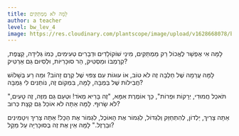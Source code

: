 ```yaml
---
title: לָמָּה לֹא מַמְתַּקִּים
author: a teacher
level: bw_lev_4
image: https://res.cloudinary.com/plantscope/image/upload/v1628668078/bookworm_webapp/illustrations/lme_la_mmvsjy.jpg
---
```

לָמָּה אִי אֶפְשָׁר לֶאֱכוֹל רַק מַמְתַּקִּים,
מִינֵי שׁוֹקוֹלָדִים וּדְבָרִים טְעִימִים,
כְּמוֹ גְּלִידָה, קַצֶּפֶת, קְרֶמְבּוֹ וּמַסְטִיק,
הַר סוּכָּרִיּוֹת, וּלְסִיוּם גַּם אַרְטִיק?

לָמָּה עֲרֵמָה שֶׁל חַלְבָה זֶה לֹא טוֹב,
אוֹ עוּגוֹת עִם צִפּוּי שֶׁל קְרֶם זָהוֹב?
וּמַה רַע בְּשָׁלוֹשׁ חֲבִילוֹת שֶׁל בַּמְבָּה,
לָמָּה, בִּמְקוֹם זֶה, נוֹתְנִים לִי גַּמְבָּה?

"תֹּאכַל חֲמוּדִי, יְרָקוֹת וּפֵרוֹת",
כָּךְ אוֹמֶרֶת אִמָּא, "זֶה בָּרִיא מְאֹד!
וּטְעַם גַּם מִזֶּה, זֶה טָעִים, לֹא שָׂרוּף.
לָמָּה אַתָּה לֹא אוֹכֵל גַּם קְצָת כְּרוּב?

אַתָּה צָרִיךְ, יַלְדוֹן, לְהִתְחַזֵּק וְלִגְדּוֹל,
לִגְמוֹר אֶת הָאוֹכֶל, לִגְמוֹר אֶת הַכָּל!
אַתָּה צָרִיךְ וִיטָמִינִים  וּבַרְזֶל."
לָמָּה אֵין אֶת זֶה בְּסוּכָּרִיָּה עַל מַקֵל?